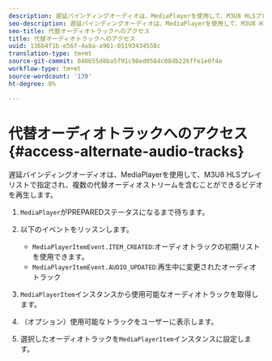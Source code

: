```yaml
---
description: 遅延バインディングオーディオは、MediaPlayerを使用して、M3U8 HLSプレイリストで指定され、複数の代替オーディオストリームを含むことができるビデオを再生します。
seo-description: 遅延バインディングオーディオは、MediaPlayerを使用して、M3U8 HLSプレイリストで指定され、複数の代替オーディオストリームを含むことができるビデオを再生します。
seo-title: 代替オーディオトラックへのアクセス
title: 代替オーディオトラックへのアクセス
uuid: 136b4f1b-e56f-4a8a-a961-05193434558c
translation-type: tm+mt
source-git-commit: 040655d8ba5f91c98ed0584c08db226ffe1e0f4e
workflow-type: tm+mt
source-wordcount: '139'
ht-degree: 0%

---
```



# 代替オーディオトラックへのアクセス{#access-alternate-audio-tracks}

遅延バインディングオーディオは、MediaPlayerを使用して、M3U8 HLSプレイリストで指定され、複数の代替オーディオストリームを含むことができるビデオを再生します。

1. `MediaPlayer`がPREPAREDステータスになるまで待ちます。
1. 以下のイベントをリッスンします。

   * `MediaPlayerItemEvent.ITEM_CREATED`:オーディオトラックの初期リストを使用できます。
   * `MediaPlayerItemEvent.AUDIO_UPDATED`:再生中に変更されたオーディオトラック

1. `MediaPlayerItem`インスタンスから使用可能なオーディオトラックを取得します。
1. （オプション）使用可能なトラックをユーザーに表示します。
1. 選択したオーディオトラックを`MediaPlayerItem`インスタンスに設定します。

